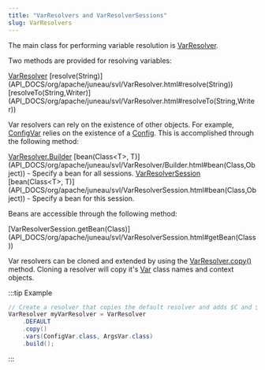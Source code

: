 ```yaml
---
title: "VarResolvers and VarResolverSessions"
slug: VarResolvers
---
```


The main class for performing variable resolution is <a href="/site/apidocs/org/apache/juneau/svl/VarResolver.html" target="_blank">VarResolver</a>.

Two methods are provided for resolving variables:

<tree>
<node-0><java-class><a href="/site/apidocs/org/apache/juneau/svl/VarResolver.html" target="_blank">VarResolver</a></java-class></node-0>
<node-1><java-method>[resolve(String)](API_DOCS/org/apache/juneau/svl/VarResolver.html#resolve(String))</java-method></node-1>
<node-1><java-method>[resolveTo(String,Writer)](API_DOCS/org/apache/juneau/svl/VarResolver.html#resolveTo(String,Writer))</java-method></node-1>
</tree>

Var resolvers can rely on the existence of other objects.
For example, <a href="/site/apidocs/org/apache/juneau/config/vars/ConfigVar.html" target="_blank">ConfigVar</a> relies on the existence of a <a href="/site/apidocs/org/apache/juneau/config/Config.html" target="_blank">Config</a>.
This is accomplished through the following method:

<tree>
<node-0><java-class><a href="/site/apidocs/org/apache/juneau/svl/VarResolver.Builder.html" target="_blank">VarResolver.Builder</a></java-class></node-0>
<node-1><java-method>[bean(Class&lt;T&gt;, T)](API_DOCS/org/apache/juneau/svl/VarResolver/Builder.html#bean(Class,Object)) - Specify a bean for all sessions.</java-method></node-1>
<node-0><java-class><a href="/site/apidocs/org/apache/juneau/svl/VarResolverSession.html" target="_blank">VarResolverSession</a></java-class></node-0>
<node-1><java-method>[bean(Class&lt;T&gt;, T)](API_DOCS/org/apache/juneau/svl/VarResolverSession.html#bean(Class,Object)) - Specify a bean for this session.</java-method></node-1>
</tree>

Beans are accessible through the following method:

<tree>
<node-0><java-method>[VarResolverSession.getBean(Class)](API_DOCS/org/apache/juneau/svl/VarResolverSession.html#getBean(Class))</java-method></node-0>
</tree>

Var resolvers can be cloned and extended by using the [VarResolver.copy()](API_DOCS/org/apache/juneau/svl/VarResolver.html#copy()) method.
Cloning a resolver will copy it's <a href="/site/apidocs/org/apache/juneau/svl/Var.html" target="_blank">Var</a> class names and context objects.

:::tip Example
```java
// Create a resolver that copies the default resolver and adds $C and $A vars.
VarResolver myVarResolver = VarResolver
    .DEFAULT
    .copy()
    .vars(ConfigVar.class, ArgsVar.class)
    .build();
```
:::
